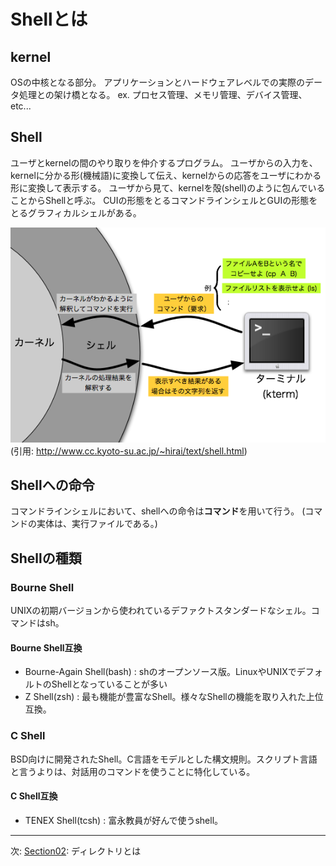 # Shellとは

## kernel

OSの中核となる部分。
アプリケーションとハードウェアレベルでの実際のデータ処理との架け橋となる。
ex. プロセス管理、メモリ管理、デバイス管理、etc...

## Shell

ユーザとkernelの間のやり取りを仲介するプログラム。
ユーザからの入力を、kernelに分かる形(機械語)に変換して伝え、kernelからの応答をユーザにわかる形に変換して表示する。
ユーザから見て、kernelを殻(shell)のように包んでいることからShellと呼ぶ。
CUIの形態をとるコマンドラインシェルとGUIの形態をとるグラフィカルシェルがある。

![kernel_and_shell](./elements/section01/kernel.png)  
(引用: http://www.cc.kyoto-su.ac.jp/~hirai/text/shell.html)

## Shellへの命令

コマンドラインシェルにおいて、shellへの命令は**コマンド**を用いて行う。
(コマンドの実体は、実行ファイルである。)

## Shellの種類

### Bourne Shell

UNIXの初期バージョンから使われているデファクトスタンダードなシェル。コマンドはsh。

#### Bourne Shell互換

- Bourne-Again Shell(bash) : shのオープンソース版。LinuxやUNIXでデフォルトのShellとなっていることが多い
- Z Shell(zsh) : 最も機能が豊富なShell。様々なShellの機能を取り入れた上位互換。

### C Shell

BSD向けに開発されたShell。C言語をモデルとした構文規則。スクリプト言語と言うよりは、対話用のコマンドを使うことに特化している。

#### C Shell互換

- TENEX Shell(tcsh) : 富永教員が好んで使うshell。

---
次: [Section02](./section02.md): ディレクトリとは
